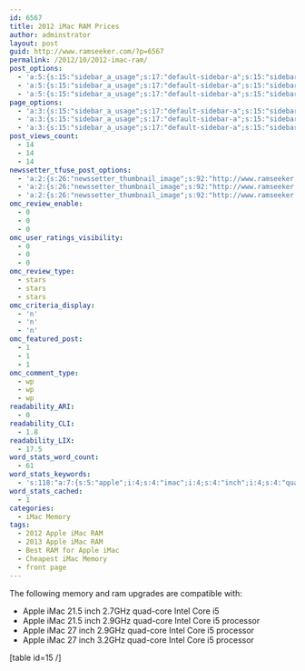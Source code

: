 ```yaml
---
id: 6567
title: 2012 iMac RAM Prices
author: adminstrator
layout: post
guid: http://www.ramseeker.com/?p=6567
permalink: /2012/10/2012-imac-ram/
post_options:
  - 'a:5:{s:15:"sidebar_a_usage";s:17:"default-sidebar-a";s:15:"sidebar_b_usage";s:17:"default-sidebar-b";s:9:"hwa_usage";s:17:"default-headerbar";s:8:"ad_above";s:0:"";s:8:"ad_below";s:0:"";}'
  - 'a:5:{s:15:"sidebar_a_usage";s:17:"default-sidebar-a";s:15:"sidebar_b_usage";s:17:"default-sidebar-b";s:9:"hwa_usage";s:17:"default-headerbar";s:8:"ad_above";s:0:"";s:8:"ad_below";s:0:"";}'
  - 'a:5:{s:15:"sidebar_a_usage";s:17:"default-sidebar-a";s:15:"sidebar_b_usage";s:17:"default-sidebar-b";s:9:"hwa_usage";s:17:"default-headerbar";s:8:"ad_above";s:0:"";s:8:"ad_below";s:0:"";}'
page_options:
  - 'a:3:{s:15:"sidebar_a_usage";s:17:"default-sidebar-a";s:15:"sidebar_b_usage";s:17:"default-sidebar-b";s:9:"hwa_usage";s:17:"default-headerbar";}'
  - 'a:3:{s:15:"sidebar_a_usage";s:17:"default-sidebar-a";s:15:"sidebar_b_usage";s:17:"default-sidebar-b";s:9:"hwa_usage";s:17:"default-headerbar";}'
  - 'a:3:{s:15:"sidebar_a_usage";s:17:"default-sidebar-a";s:15:"sidebar_b_usage";s:17:"default-sidebar-b";s:9:"hwa_usage";s:17:"default-headerbar";}'
post_views_count:
  - 14
  - 14
  - 14
newssetter_tfuse_post_options:
  - 'a:2:{s:26:"newssetter_thumbnail_image";s:92:"http://www.ramseeker.com/wp-content/uploads/2012/10/Screen-Shot-2012-10-31-at-1.14.51-PM.png";s:24:"newssetter_disable_image";s:4:"true";}'
  - 'a:2:{s:26:"newssetter_thumbnail_image";s:92:"http://www.ramseeker.com/wp-content/uploads/2012/10/Screen-Shot-2012-10-31-at-1.14.51-PM.png";s:24:"newssetter_disable_image";s:4:"true";}'
  - 'a:2:{s:26:"newssetter_thumbnail_image";s:92:"http://www.ramseeker.com/wp-content/uploads/2012/10/Screen-Shot-2012-10-31-at-1.14.51-PM.png";s:24:"newssetter_disable_image";s:4:"true";}'
omc_review_enable:
  - 0
  - 0
  - 0
omc_user_ratings_visibility:
  - 0
  - 0
  - 0
omc_review_type:
  - stars
  - stars
  - stars
omc_criteria_display:
  - 'n'
  - 'n'
  - 'n'
omc_featured_post:
  - 1
  - 1
  - 1
omc_comment_type:
  - wp
  - wp
  - wp
readability_ARI:
  - 0
readability_CLI:
  - 1.8
readability_LIX:
  - 17.5
word_stats_word_count:
  - 61
word_stats_keywords:
  - 's:118:"a:7:{s:5:"apple";i:4;s:4:"imac";i:4;s:4:"inch";i:4;s:4:"quad";i:4;s:4:"core";i:8;s:5:"intel";i:4;s:9:"processor";i:3;}";'
word_stats_cached:
  - 1
categories:
  - iMac Memory
tags:
  - 2012 Apple iMac RAM
  - 2013 Apple iMac RAM
  - Best RAM for Apple iMac
  - Cheapest iMac Memory
  - front page
---
```

The following memory and ram upgrades are compatible with:

  * Apple iMac 21.5 inch 2.7GHz quad-core Intel Core i5
  * Apple iMac 21.5 inch 2.9GHz quad-core Intel Core i5 processor
  * Apple iMac 27 inch 2.9GHz quad-core Intel Core i5 processor
  * Apple iMac 27 inch 3.2GHz quad-core Intel Core i5 processor

[table id=15 /]